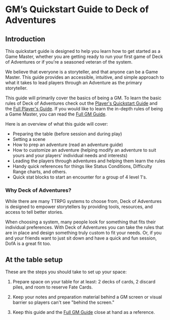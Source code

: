 # GM’s Quickstart Guide to Deck of Adventures

## Introduction

This quickstart guide is designed to help you learn how to get started as a Game Master,
whether you are getting ready to run your first game of Deck of Adventures or if you're
a seasoned veteran of the system.

We believe that everyone is a storyteller, and that anyone can be a Game Master. This
guide provides an accessible, intuitive, and simple approach to what it takes to lead
players through an Adventure as the primary storyteller.

This guide will primarily cover the basics of being a GM. To learn the basic rules of
Deck of Adventures check out the [Player's Quickstart Guide](./01_PlayerGuide_Brief.md)
and the [Full Player's Guide](./01_PlayerGuide_Full.md). If you would like to learn the
in-depth rules of being a Game Master, you can read the [Full GM Guide](./02_GMGuide.md).

Here is an overview of what this guide will cover:

- Preparing the table (before session and during play)
- Setting a scene
- How to prep an adventure (read an adventure guide)
- How to customize an adventure (helping modify an adventure to suit yours and your
  players' individual needs and interests)
- Leading the players through adventures and helping them learn the rules
- Handy quick references for things like Status Conditions, Difficulty Range charts, and
  others.
- Quick stat blocks to start an encounter for a group of 4 level 1's.

### Why Deck of Adventures?

While there are many TTRPG systems to choose from, Deck of Adventures is designed to
empower storytellers by providing tools, resources, and access to tell better stories.

When choosing a system, many people look for something that fits their individual
preferences. With Deck of Adventures you can take the rules that are in place and design
something truly custom to fit your needs. Or, if you and your friends want to just sit
down and have a quick and fun session, DofA is a great fit too.  

## At the table setup

These are the steps you should take to set up your space:

1. Prepare space on your table for at least: 2 decks of cards, 2 discard piles, and room
   to reserve Fate Cards.

2. Keep your notes and preparation material behind a GM screen or visual barrier so
   players can't see "behind the screen."

3. Keep this guide and the [Full GM Guide](./02_GMGuide.md) close at hand as a reference.
